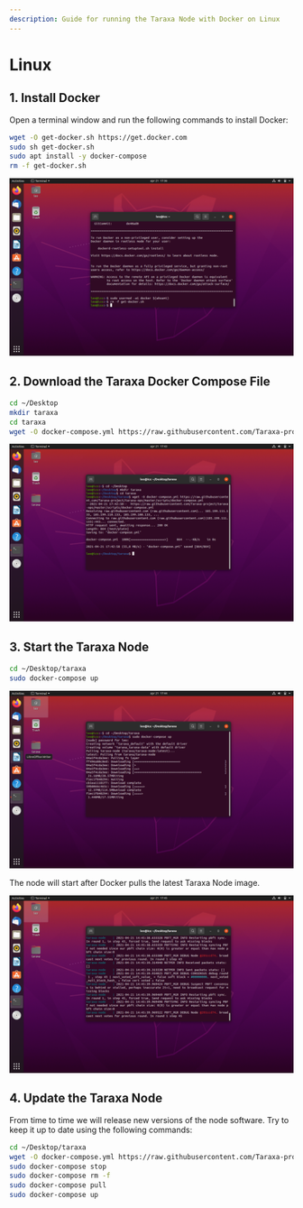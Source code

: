 ```yaml
---
description: Guide for running the Taraxa Node with Docker on Linux
---
```


# Linux

## 1. Install Docker

Open a terminal window and run the following commands to install Docker:

```bash
wget -O get-docker.sh https://get.docker.com 
sudo sh get-docker.sh
sudo apt install -y docker-compose
rm -f get-docker.sh
```

![Install Docker](../.gitbook/assets/node-setup/linux/1-install.png)

## 2. Download the Taraxa Docker Compose File

```bash
cd ~/Desktop
mkdir taraxa
cd taraxa
wget -O docker-compose.yml https://raw.githubusercontent.com/Taraxa-project/taraxa-ops/master/scripts/docker-compose.yml
```

![Download Scripts](../.gitbook/assets/node-setup/linux/2-scripts.png)

## 3. Start the Taraxa Node

```bash
cd ~/Desktop/taraxa
sudo docker-compose up
```

![Start Node](../.gitbook/assets/node-setup/linux/3-docker-start.png)

The node will start after Docker pulls the latest Taraxa Node image.

![Start Node](../.gitbook/assets/node-setup/linux/4-taraxa.png)

## 4. Update the Taraxa Node

From time to time we will release new versions of the node software. Try to keep it up to date using the following commands:

```bash
cd ~/Desktop/taraxa
wget -O docker-compose.yml https://raw.githubusercontent.com/Taraxa-project/taraxa-ops/master/scripts/docker-compose.yml
sudo docker-compose stop
sudo docker-compose rm -f
sudo docker-compose pull
sudo docker-compose up
```
